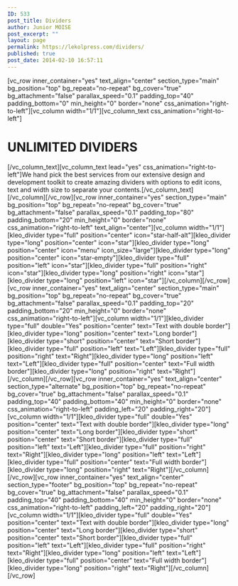 ```yaml
---
ID: 533
post_title: Dividers
author: Junior MOISE
post_excerpt: ""
layout: page
permalink: https://lekolpress.com/dividers/
published: true
post_date: 2014-02-10 16:57:11
---
```

[vc_row inner_container="yes" text_align="center" section_type="main" bg_position="top" bg_repeat="no-repeat" bg_cover="true" bg_attachment="false" parallax_speed="0.1" padding_top="40" padding_bottom="0" min_height="0" border="none" css_animation="right-to-left"][vc_column width="1/1"][vc_column_text css_animation="right-to-left"]
<h1>UNLIMITED <strong>DIVIDERS</strong></h1>
[/vc_column_text][vc_column_text lead="yes" css_animation="right-to-left"]We hand pick the best services from our extensive design and development toolkit to create amazing dividers with options to edit icons, text and width size to separate your contents.[/vc_column_text][/vc_column][/vc_row][vc_row inner_container="yes" section_type="main" bg_position="top" bg_repeat="no-repeat" bg_cover="true" bg_attachment="false" parallax_speed="0.1" padding_top="80" padding_bottom="20" min_height="0" border="none" css_animation="right-to-left" text_align="center"][vc_column width="1/1"][kleo_divider type="full" position="center" icon="star-half-alt"][kleo_divider type="long" position="center" icon="star"][kleo_divider type="long" position="center" icon="menu" icon_size="large"][kleo_divider type="long" position="center" icon="star-empty"][kleo_divider type="full" position="left" icon="star"][kleo_divider type="full" position="right" icon="star"][kleo_divider type="long" position="right" icon="star"][kleo_divider type="long" position="left" icon="star"][/vc_column][/vc_row][vc_row inner_container="yes" text_align="center" section_type="main" bg_position="top" bg_repeat="no-repeat" bg_cover="true" bg_attachment="false" parallax_speed="0.1" padding_top="20" padding_bottom="20" min_height="0" border="none" css_animation="right-to-left"][vc_column width="1/1"][kleo_divider type="full" double="Yes" position="center" text="Text with double border"][kleo_divider type="long" position="center" text="Long border"][kleo_divider type="short" position="center" text="Short border"][kleo_divider type="full" position="left" text="Left"][kleo_divider type="full" position="right" text="Right"][kleo_divider type="long" position="left" text="Left"][kleo_divider type="full" position="center" text="Full width border"][kleo_divider type="long" position="right" text="Right"][/vc_column][/vc_row][vc_row inner_container="yes" text_align="center" section_type="alternate" bg_position="top" bg_repeat="no-repeat" bg_cover="true" bg_attachment="false" parallax_speed="0.1" padding_top="40" padding_bottom="40" min_height="0" border="none" css_animation="right-to-left" padding_left="20" padding_right="20"][vc_column width="1/1"][kleo_divider type="full" double="Yes" position="center" text="Text with double border"][kleo_divider type="long" position="center" text="Long border"][kleo_divider type="short" position="center" text="Short border"][kleo_divider type="full" position="left" text="Left"][kleo_divider type="full" position="right" text="Right"][kleo_divider type="long" position="left" text="Left"][kleo_divider type="full" position="center" text="Full width border"][kleo_divider type="long" position="right" text="Right"][/vc_column][/vc_row][vc_row inner_container="yes" text_align="center" section_type="footer" bg_position="top" bg_repeat="no-repeat" bg_cover="true" bg_attachment="false" parallax_speed="0.1" padding_top="40" padding_bottom="40" min_height="0" border="none" css_animation="right-to-left" padding_left="20" padding_right="20"][vc_column width="1/1"][kleo_divider type="full" double="Yes" position="center" text="Text with double border"][kleo_divider type="long" position="center" text="Long border"][kleo_divider type="short" position="center" text="Short border"][kleo_divider type="full" position="left" text="Left"][kleo_divider type="full" position="right" text="Right"][kleo_divider type="long" position="left" text="Left"][kleo_divider type="full" position="center" text="Full width border"][kleo_divider type="long" position="right" text="Right"][/vc_column][/vc_row]